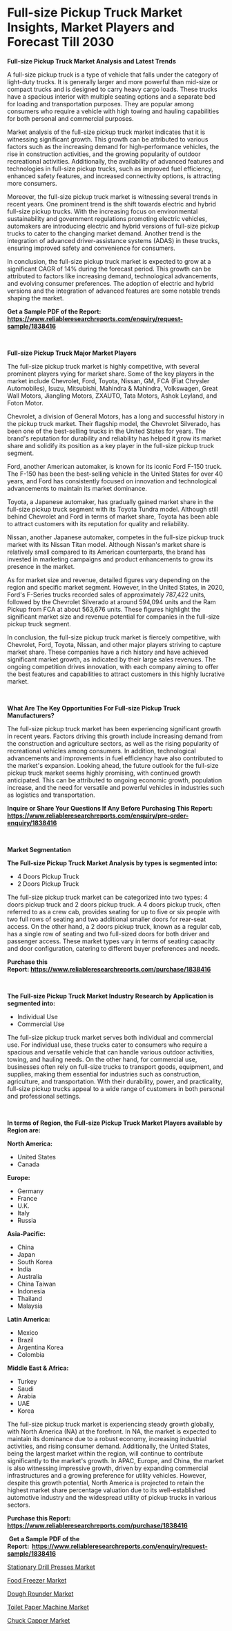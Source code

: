 <p><h1>Full-size Pickup Truck Market Insights, Market Players and Forecast Till 2030</h1></p><p><strong>Full-size Pickup Truck Market Analysis and Latest Trends</strong></p>
<p><p>A full-size pickup truck is a type of vehicle that falls under the category of light-duty trucks. It is generally larger and more powerful than mid-size or compact trucks and is designed to carry heavy cargo loads. These trucks have a spacious interior with multiple seating options and a separate bed for loading and transportation purposes. They are popular among consumers who require a vehicle with high towing and hauling capabilities for both personal and commercial purposes.</p><p>Market analysis of the full-size pickup truck market indicates that it is witnessing significant growth. This growth can be attributed to various factors such as the increasing demand for high-performance vehicles, the rise in construction activities, and the growing popularity of outdoor recreational activities. Additionally, the availability of advanced features and technologies in full-size pickup trucks, such as improved fuel efficiency, enhanced safety features, and increased connectivity options, is attracting more consumers.</p><p>Moreover, the full-size pickup truck market is witnessing several trends in recent years. One prominent trend is the shift towards electric and hybrid full-size pickup trucks. With the increasing focus on environmental sustainability and government regulations promoting electric vehicles, automakers are introducing electric and hybrid versions of full-size pickup trucks to cater to the changing market demand. Another trend is the integration of advanced driver-assistance systems (ADAS) in these trucks, ensuring improved safety and convenience for consumers.</p><p>In conclusion, the full-size pickup truck market is expected to grow at a significant CAGR of 14% during the forecast period. This growth can be attributed to factors like increasing demand, technological advancements, and evolving consumer preferences. The adoption of electric and hybrid versions and the integration of advanced features are some notable trends shaping the market.</p></p>
<p><strong>Get a Sample PDF of the Report:&nbsp; <a href="https://www.reliableresearchreports.com/enquiry/request-sample/1838416">https://www.reliableresearchreports.com/enquiry/request-sample/1838416</a></strong></p>
<p>&nbsp;</p>
<p><strong>Full-size Pickup Truck Major Market Players</strong></p>
<p><p>The full-size pickup truck market is highly competitive, with several prominent players vying for market share. Some of the key players in the market include Chevrolet, Ford, Toyota, Nissan, GM, FCA (Fiat Chrysler Automobiles), Isuzu, Mitsubishi, Mahindra & Mahindra, Volkswagen, Great Wall Motors, Jiangling Motors, ZXAUTO, Tata Motors, Ashok Leyland, and Foton Motor.</p><p>Chevrolet, a division of General Motors, has a long and successful history in the pickup truck market. Their flagship model, the Chevrolet Silverado, has been one of the best-selling trucks in the United States for years. The brand's reputation for durability and reliability has helped it grow its market share and solidify its position as a key player in the full-size pickup truck segment.</p><p>Ford, another American automaker, is known for its iconic Ford F-150 truck. The F-150 has been the best-selling vehicle in the United States for over 40 years, and Ford has consistently focused on innovation and technological advancements to maintain its market dominance.</p><p>Toyota, a Japanese automaker, has gradually gained market share in the full-size pickup truck segment with its Toyota Tundra model. Although still behind Chevrolet and Ford in terms of market share, Toyota has been able to attract customers with its reputation for quality and reliability.</p><p>Nissan, another Japanese automaker, competes in the full-size pickup truck market with its Nissan Titan model. Although Nissan's market share is relatively small compared to its American counterparts, the brand has invested in marketing campaigns and product enhancements to grow its presence in the market.</p><p>As for market size and revenue, detailed figures vary depending on the region and specific market segment. However, in the United States, in 2020, Ford's F-Series trucks recorded sales of approximately 787,422 units, followed by the Chevrolet Silverado at around 594,094 units and the Ram Pickup from FCA at about 563,676 units. These figures highlight the significant market size and revenue potential for companies in the full-size pickup truck segment.</p><p>In conclusion, the full-size pickup truck market is fiercely competitive, with Chevrolet, Ford, Toyota, Nissan, and other major players striving to capture market share. These companies have a rich history and have achieved significant market growth, as indicated by their large sales revenues. The ongoing competition drives innovation, with each company aiming to offer the best features and capabilities to attract customers in this highly lucrative market.</p></p>
<p>&nbsp;</p>
<p><strong>What Are The Key Opportunities For Full-size Pickup Truck Manufacturers?</strong></p>
<p><p>The full-size pickup truck market has been experiencing significant growth in recent years. Factors driving this growth include increasing demand from the construction and agriculture sectors, as well as the rising popularity of recreational vehicles among consumers. In addition, technological advancements and improvements in fuel efficiency have also contributed to the market's expansion. Looking ahead, the future outlook for the full-size pickup truck market seems highly promising, with continued growth anticipated. This can be attributed to ongoing economic growth, population increase, and the need for versatile and powerful vehicles in industries such as logistics and transportation.</p></p>
<p><strong>Inquire or Share Your Questions If Any Before Purchasing This Report: <a href="https://www.reliableresearchreports.com/enquiry/pre-order-enquiry/1838416">https://www.reliableresearchreports.com/enquiry/pre-order-enquiry/1838416</a></strong></p>
<p>&nbsp;</p>
<p><strong>Market Segmentation</strong></p>
<p><strong>The Full-size Pickup Truck Market Analysis by types is segmented into:</strong></p>
<p><ul><li>4 Doors Pickup Truck</li><li>2 Doors Pickup Truck</li></ul></p>
<p><p>The full-size pickup truck market can be categorized into two types: 4 doors pickup truck and 2 doors pickup truck. A 4 doors pickup truck, often referred to as a crew cab, provides seating for up to five or six people with two full rows of seating and two additional smaller doors for rear-seat access. On the other hand, a 2 doors pickup truck, known as a regular cab, has a single row of seating and two full-sized doors for both driver and passenger access. These market types vary in terms of seating capacity and door configuration, catering to different buyer preferences and needs.</p></p>
<p><strong>Purchase this Report:&nbsp;<a href="https://www.reliableresearchreports.com/purchase/1838416">https://www.reliableresearchreports.com/purchase/1838416</a></strong></p>
<p>&nbsp;</p>
<p><strong>The Full-size Pickup Truck Market Industry Research by Application is segmented into:</strong></p>
<p><ul><li>Individual Use</li><li>Commercial Use</li></ul></p>
<p><p>The full-size pickup truck market serves both individual and commercial use. For individual use, these trucks cater to consumers who require a spacious and versatile vehicle that can handle various outdoor activities, towing, and hauling needs. On the other hand, for commercial use, businesses often rely on full-size trucks to transport goods, equipment, and supplies, making them essential for industries such as construction, agriculture, and transportation. With their durability, power, and practicality, full-size pickup trucks appeal to a wide range of customers in both personal and professional settings.</p></p>
<p>&nbsp;</p>
<p><strong>In terms of Region, the Full-size Pickup Truck Market Players available by Region are:</strong></p>
<p>
    <p> <strong> North America: </strong>
        <ul>
            <li>United States</li>
            <li>Canada</li>
        </ul>
        </p> 
    <p> <strong> Europe: </strong>
        <ul>
            <li>Germany</li>
            <li>France</li>
            <li>U.K.</li>
            <li>Italy</li>
            <li>Russia</li>
        </ul>
        </p> 
    <p> <strong> Asia-Pacific: </strong>
        <ul>
            <li>China</li>
            <li>Japan</li>
            <li>South Korea</li>
            <li>India</li>
            <li>Australia</li>
            <li>China Taiwan</li>
            <li>Indonesia</li>
            <li>Thailand</li>
            <li>Malaysia</li>
        </ul>
        </p> 
    <p> <strong> Latin America: </strong>
        <ul>
            <li>Mexico</li>
            <li>Brazil</li>
            <li>Argentina Korea</li>
            <li>Colombia</li>
        </ul>
        </p> 
    <p> <strong> Middle East & Africa: </strong>
        <ul>
            <li>Turkey</li>
            <li>Saudi</li>
            <li>Arabia</li>
            <li>UAE</li>
            <li>Korea</li>
        </ul>
    </p>
    </p>
<p><p>The full-size pickup truck market is experiencing steady growth globally, with North America (NA) at the forefront. In NA, the market is expected to maintain its dominance due to a robust economy, increasing industrial activities, and rising consumer demand. Additionally, the United States, being the largest market within the region, will continue to contribute significantly to the market's growth. In APAC, Europe, and China, the market is also witnessing impressive growth, driven by expanding commercial infrastructures and a growing preference for utility vehicles. However, despite this growth potential, North America is projected to retain the highest market share percentage valuation due to its well-established automotive industry and the widespread utility of pickup trucks in various sectors.</p></p>
<p><strong>Purchase this Report: <a href="https://www.reliableresearchreports.com/purchase/1838416">https://www.reliableresearchreports.com/purchase/1838416</a></strong></p>
<p>&nbsp;<strong>Get a Sample PDF of the Report:&nbsp;&nbsp;<a href="https://www.reliableresearchreports.com/enquiry/request-sample/1838416">https://www.reliableresearchreports.com/enquiry/request-sample/1838416</a></strong></p>
<p><strong></strong></p>
<p><p><a href="https://medium.com/@clock.fund.arm/stationary-drill-presses-market-trends-and-market-analysis-forecasted-for-period-2023-2030-12ccd0a2832c">Stationary Drill Presses Market</a></p><p><a href="https://www.linkedin.com/pulse/food-freezer-market-size-share-global-analysis-report-2023-ss6te/">Food Freezer Market</a></p><p><a href="https://www.linkedin.com/pulse/decoding-dough-rounder-market-deep-dive-latest-trends-b2oqe/">Dough Rounder Market</a></p><p><a href="https://medium.com/@wound.key.cure/toilet-paper-machine-market-research-report-its-history-and-forecast-2023-to-2030-4fd0a8ba1588">Toilet Paper Machine Market</a></p><p><a href="https://www.linkedin.com/pulse/chuck-capper-market-size-2023-2030-global-industrial-analysis-nanfe/">Chuck Capper Market</a></p></p>